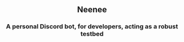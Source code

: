 <div align="center">

##  Neenee
### A personal Discord bot, for developers, acting as a robust testbed

</div>